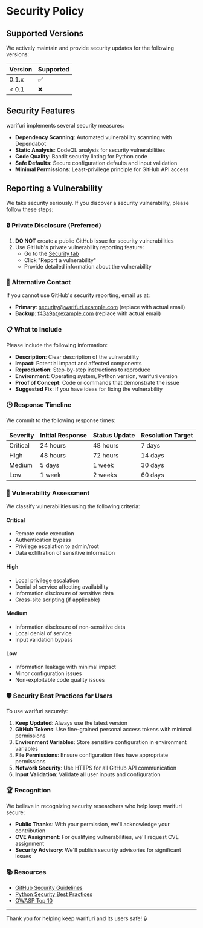 # Security Policy

## Supported Versions

We actively maintain and provide security updates for the following versions:

| Version | Supported          |
| ------- | ------------------ |
| 0.1.x   | :white_check_mark: |
| < 0.1   | :x:                |

## Security Features

warifuri implements several security measures:

- **Dependency Scanning**: Automated vulnerability scanning with Dependabot
- **Static Analysis**: CodeQL analysis for security vulnerabilities
- **Code Quality**: Bandit security linting for Python code
- **Safe Defaults**: Secure configuration defaults and input validation
- **Minimal Permissions**: Least-privilege principle for GitHub API access

## Reporting a Vulnerability

We take security seriously. If you discover a security vulnerability, please follow these steps:

### 🔒 Private Disclosure (Preferred)

1. **DO NOT** create a public GitHub issue for security vulnerabilities
2. Use GitHub's private vulnerability reporting feature:
   - Go to the [Security tab](https://github.com/f43a9a/warifuri/security)
   - Click "Report a vulnerability"
   - Provide detailed information about the vulnerability

### 📧 Alternative Contact

If you cannot use GitHub's security reporting, email us at:
- **Primary**: security@warifuri.example.com (replace with actual email)
- **Backup**: f43a9a@example.com (replace with actual email)

### 📋 What to Include

Please include the following information:

- **Description**: Clear description of the vulnerability
- **Impact**: Potential impact and affected components
- **Reproduction**: Step-by-step instructions to reproduce
- **Environment**: Operating system, Python version, warifuri version
- **Proof of Concept**: Code or commands that demonstrate the issue
- **Suggested Fix**: If you have ideas for fixing the vulnerability

### 🕒 Response Timeline

We commit to the following response times:

| Severity | Initial Response | Status Update | Resolution Target |
|----------|------------------|---------------|-------------------|
| Critical | 24 hours         | 48 hours      | 7 days            |
| High     | 48 hours         | 72 hours      | 14 days           |
| Medium   | 5 days           | 1 week        | 30 days           |
| Low      | 1 week           | 2 weeks       | 60 days           |

### 🎯 Vulnerability Assessment

We classify vulnerabilities using the following criteria:

#### Critical
- Remote code execution
- Authentication bypass
- Privilege escalation to admin/root
- Data exfiltration of sensitive information

#### High
- Local privilege escalation
- Denial of service affecting availability
- Information disclosure of sensitive data
- Cross-site scripting (if applicable)

#### Medium
- Information disclosure of non-sensitive data
- Local denial of service
- Input validation bypass

#### Low
- Information leakage with minimal impact
- Minor configuration issues
- Non-exploitable code quality issues

### 🛡️ Security Best Practices for Users

To use warifuri securely:

1. **Keep Updated**: Always use the latest version
2. **GitHub Tokens**: Use fine-grained personal access tokens with minimal permissions
3. **Environment Variables**: Store sensitive configuration in environment variables
4. **File Permissions**: Ensure configuration files have appropriate permissions
5. **Network Security**: Use HTTPS for all GitHub API communication
6. **Input Validation**: Validate all user inputs and configuration

### 🏆 Recognition

We believe in recognizing security researchers who help keep warifuri secure:

- **Public Thanks**: With your permission, we'll acknowledge your contribution
- **CVE Assignment**: For qualifying vulnerabilities, we'll request CVE assignment
- **Security Advisory**: We'll publish security advisories for significant issues

### 📚 Resources

- [GitHub Security Guidelines](https://docs.github.com/en/code-security)
- [Python Security Best Practices](https://python.org/dev/security/)
- [OWASP Top 10](https://owasp.org/www-project-top-ten/)

---

Thank you for helping keep warifuri and its users safe! 🔒
